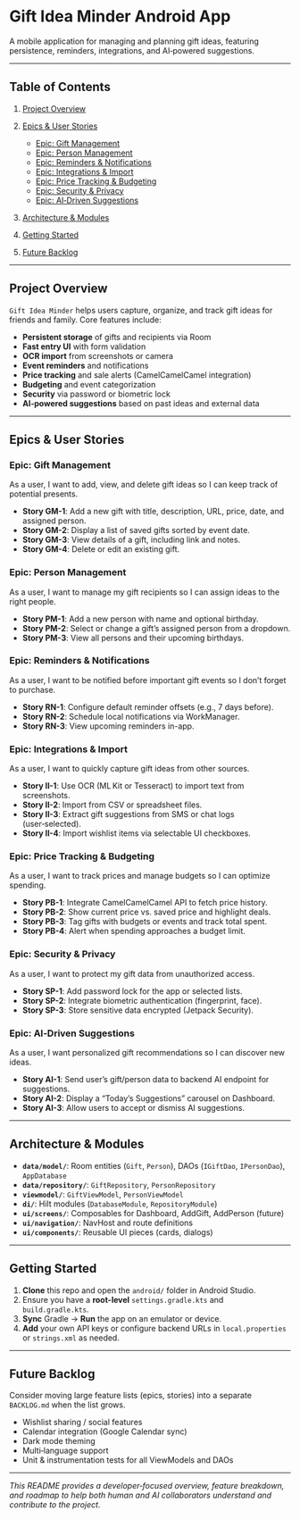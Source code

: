 # Gift Idea Minder Android App

A mobile application for managing and planning gift ideas, featuring persistence, reminders, integrations, and AI‑powered suggestions.

---

## Table of Contents

1. [Project Overview](#project-overview)
2. [Epics & User Stories](#epics--user-stories)

    * [Epic: Gift Management](#epic-gift-management)
    * [Epic: Person Management](#epic-person-management)
    * [Epic: Reminders & Notifications](#epic-reminders--notifications)
    * [Epic: Integrations & Import](#epic-integrations--import)
    * [Epic: Price Tracking & Budgeting](#epic-price-tracking--budgeting)
    * [Epic: Security & Privacy](#epic-security--privacy)
    * [Epic: AI‑Driven Suggestions](#epic-ai-driven-suggestions)
3. [Architecture & Modules](#architecture--modules)
4. [Getting Started](#getting-started)
5. [Future Backlog](#future-backlog)

---

## Project Overview

`Gift Idea Minder` helps users capture, organize, and track gift ideas for friends and family. Core features include:

* **Persistent storage** of gifts and recipients via Room
* **Fast entry UI** with form validation
* **OCR import** from screenshots or camera
* **Event reminders** and notifications
* **Price tracking** and sale alerts (CamelCamelCamel integration)
* **Budgeting** and event categorization
* **Security** via password or biometric lock
* **AI‑powered suggestions** based on past ideas and external data

---

## Epics & User Stories

### Epic: Gift Management

As a user, I want to add, view, and delete gift ideas so I can keep track of potential presents.

* **Story GM-1**: Add a new gift with title, description, URL, price, date, and assigned person.
* **Story GM-2**: Display a list of saved gifts sorted by event date.
* **Story GM-3**: View details of a gift, including link and notes.
* **Story GM-4**: Delete or edit an existing gift.

### Epic: Person Management

As a user, I want to manage my gift recipients so I can assign ideas to the right people.

* **Story PM-1**: Add a new person with name and optional birthday.
* **Story PM-2**: Select or change a gift’s assigned person from a dropdown.
* **Story PM-3**: View all persons and their upcoming birthdays.

### Epic: Reminders & Notifications

As a user, I want to be notified before important gift events so I don’t forget to purchase.

* **Story RN-1**: Configure default reminder offsets (e.g., 7 days before).
* **Story RN-2**: Schedule local notifications via WorkManager.
* **Story RN-3**: View upcoming reminders in-app.

### Epic: Integrations & Import

As a user, I want to quickly capture gift ideas from other sources.

* **Story II-1**: Use OCR (ML Kit or Tesseract) to import text from screenshots.
* **Story II-2**: Import from CSV or spreadsheet files.
* **Story II-3**: Extract gift suggestions from SMS or chat logs (user‑selected).
* **Story II-4**: Import wishlist items via selectable UI checkboxes.

### Epic: Price Tracking & Budgeting

As a user, I want to track prices and manage budgets so I can optimize spending.

* **Story PB-1**: Integrate CamelCamelCamel API to fetch price history.
* **Story PB-2**: Show current price vs. saved price and highlight deals.
* **Story PB-3**: Tag gifts with budgets or events and track total spent.
* **Story PB-4**: Alert when spending approaches a budget limit.

### Epic: Security & Privacy

As a user, I want to protect my gift data from unauthorized access.

* **Story SP-1**: Add password lock for the app or selected lists.
* **Story SP-2**: Integrate biometric authentication (fingerprint, face).
* **Story SP-3**: Store sensitive data encrypted (Jetpack Security).

### Epic: AI‑Driven Suggestions

As a user, I want personalized gift recommendations so I can discover new ideas.

* **Story AI-1**: Send user’s gift/person data to backend AI endpoint for suggestions.
* **Story AI-2**: Display a “Today’s Suggestions” carousel on Dashboard.
* **Story AI-3**: Allow users to accept or dismiss AI suggestions.

---

## Architecture & Modules

* **`data/model/`**: Room entities (`Gift`, `Person`), DAOs (`IGiftDao`, `IPersonDao`), `AppDatabase`
* **`data/repository/`**: `GiftRepository`, `PersonRepository`
* **`viewmodel/`**: `GiftViewModel`, `PersonViewModel`
* **`di/`**: Hilt modules (`DatabaseModule`, `RepositoryModule`)
* **`ui/screens/`**: Composables for Dashboard, AddGift, AddPerson (future)
* **`ui/navigation/`**: NavHost and route definitions
* **`ui/components/`**: Reusable UI pieces (cards, dialogs)

---

## Getting Started

1. **Clone** this repo and open the `android/` folder in Android Studio.
2. Ensure you have a **root-level** `settings.gradle.kts` and `build.gradle.kts`.
3. **Sync** Gradle → **Run** the app on an emulator or device.
4. **Add** your own API keys or configure backend URLs in `local.properties` or `strings.xml` as needed.

---

## Future Backlog

Consider moving large feature lists (epics, stories) into a separate `BACKLOG.md` when the list grows.

* Wishlist sharing / social features
* Calendar integration (Google Calendar sync)
* Dark mode theming
* Multi‑language support
* Unit & instrumentation tests for all ViewModels and DAOs

---

*This README provides a developer‑focused overview, feature breakdown, and roadmap to help both human and AI collaborators understand and contribute to the project.*
